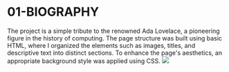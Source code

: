 # 01-BIOGRAPHY
The project is a simple tribute to the renowned Ada Lovelace, a pioneering figure in the history of computing. The page structure was built using basic HTML, where I organized the elements such as images, titles, and descriptive text into distinct sections. To enhance the page's aesthetics, an appropriate background style was applied using CSS.
<img src="SeletivaEsports.png">
